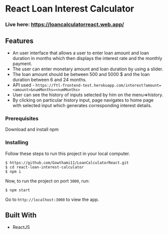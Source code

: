 # React Loan Interest Calculator



### Live here: https://loancalculatorreact.web.app/

## Features

- An user interface that allows a user to enter loan amount and
  loan duration in months which then displays the interest rate and the monthly payment.
- The user can enter monetary amount and loan duration by using a slider.
- The loan amount should be between 500 and 5000 \$ and the loan duration between 6
  and 24 months.
- API used - `https://ftl-frontend-test.herokuapp.com/interest?amount=<amount>&numMonths=<numMonths>`<br/>
- User can see the history of inputs selected by him on the menu=>history.
- By clicking on particular history input, page navigates to home page with selected input which generates corresponding interest details.


### Prerequisites

Download and install npm

### Installing

Follow these steps to run this project in your local computer.
```
$ https://github.com/Gowthami11/LoanCalculatorReact.git
$ cd react-loan-interest-calculator
$ npm i
```
Now, to run the project on port `3000`, run:

```
$ npm start
```

Go to `http://localhost:3000` to view the app.

## Built With

- ReactJS
